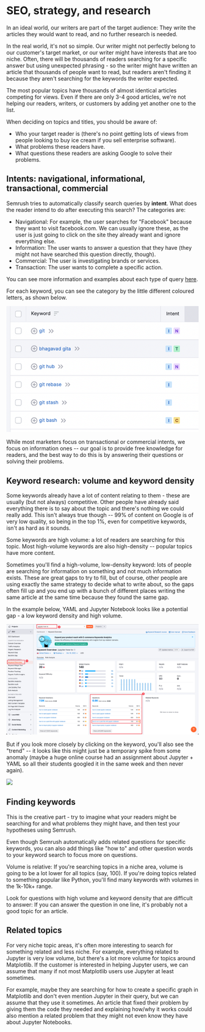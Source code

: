 # SEO, strategy, and research

In an ideal world, our writers are part of the target audience: They write the articles they would want to read, and no further research is needed.

In the real world, it's not so simple. Our writer might not perfectly belong to our customer's target market, or our writer might have interests that are too niche. Often, there will be thousands of readers searching for a specific answer but using unexpected phrasing - so the writer might have written an article that thousands of people want to read, but readers aren't finding it because they aren't searching for the keywords the writer expected.

The most popular topics have thousands of almost identical articles competing for views. Even if there are only 3-4 good articles, we're not helping our readers, writers, or customers by adding yet another one to the list.

When deciding on topics and titles, you should be aware of: 

* Who your target reader is (there's no point getting lots of views from people looking to buy ice cream if you sell enterprise software).
* What problems these readers have.
* What questions these readers are asking Google to solve their problems.

## Intents: navigational, informational, transactional, commercial

Semrush tries to automatically classify search queries by **intent**. What does the reader intend to do after executing this search? The categories are: 

* Navigational: For example, the user searches for "Facebook" because they want to visit facebook.com. We can usually ignore these, as the user is just going to click on the site they already want and ignore everything else.
* Information: The user wants to answer a question that they have (they might not have searched this question directly, though).
* Commercial: The user is investigating brands or services.
* Transaction: The user wants to complete a specific action.

You can see more information and examples about each type of query [here](https://www.semrush.com/blog/types-of-keywords-commercial-informational-navigational-transactional/). 

For each keyword, you can see the category by the little different coloured letters, as shown below.

![](img/semrush-intents.png)

While most marketers focus on transactional or commercial intents, we focus on information ones -- our goal is to provide free knowledge for readers, and the best way to do this is by answering their questions or solving their problems.

## Keyword research: volume and keyword density

Some keywords already have a lot of content relating to them - these are usually (but not always) competitive. Other people have already said everything there is to say about the topic and there's nothing we could really add. This isn't always true though -- 99% of content on Google is of very low quality, so being in the top 1%, even for competitive keywords, isn't as hard as it sounds.

Some keywords are high volume: a lot of readers are searching for this topic. Most high-volume keywords are also high-density -- popular topics have more content.

Sometimes you'll find a high-volume, low-density keyword: lots of people are searching for information on something and not much information exists. These are great gaps to try to fill, but of course, other people are using exactly the same strategy to decide what to write about, so the gaps often fill up and you end up with a bunch of different places writing the same article at the same time because they found the same gap.

In the example below, YAML and Jupyter Notebook looks like a potential gap - a low keyword density and high volume.

![](img/semrush-keyword-research-1.png)

But if you look more closely by clicking on the keyword, you'll also see the "trend" -- it looks like this might just be a temporary spike from some anomaly (maybe a huge online course had an assignment about Jupyter + YAML so all their students googled it in the same week and then never again).

![](img/semrush-spike)

## Finding keywords

This is the creative part - try to imagine what your readers might be searching for and what problems they might have, and then test your hypotheses using Semrush.

Even though Semrush automatically adds related questions for specific keywords, you can also add things like "how to" and other question words to your keyword search to focus more on questions.

Volume is relative: If you're searching topics in a niche area, volume is going to be a lot lower for all topics (say, 100). If you're doing topics related to something popular like Python, you'll find many keywords with volumes in the 1k-10k+ range.

Look for questions with high volume and keyword density that are difficult to answer: If you can answer the question in one line, it's probably not a good topic for an article. 

## Related topics

For very niche topic areas, it's often more interesting to search for something related and less niche. For example, everything related to Jupyter is very low volume, but there's a lot more volume for topics around Matplotlib. If the customer is interested in helping Jupyter users, we can assume that many if not most Matplotlib users use Jupyter at least sometimes.

For example, maybe they are searching for how to create a specific graph in Matplotlib and don't even mention Jupyter in their query, but we can assume that they use it sometimes. An article that fixed their problem by giving them the code they needed and explaining how/why it works could also mention a related problem that they might not even know they have about Jupyter Notebooks.











